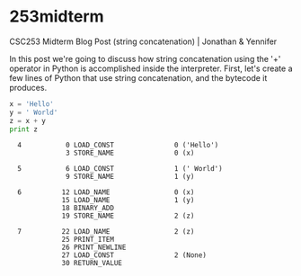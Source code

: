 253midterm
==========

CSC253 Midterm Blog Post (string concatenation) | Jonathan &amp; Yennifer

In this post we're going to discuss how string concatenation using the '+' operator in Python is accomplished inside the interpreter. First, let's create a few lines of Python that use string concatenation, and the bytecode it produces. 

```python
x = 'Hello'
y = ' World'
z = x + y
print z
```

```
  4           0 LOAD_CONST               0 ('Hello')
              3 STORE_NAME               0 (x)

  5           6 LOAD_CONST               1 (' World')
              9 STORE_NAME               1 (y)

  6          12 LOAD_NAME                0 (x)
             15 LOAD_NAME                1 (y)
             18 BINARY_ADD          
             19 STORE_NAME               2 (z)

  7          22 LOAD_NAME                2 (z)
             25 PRINT_ITEM          
             26 PRINT_NEWLINE       
             27 LOAD_CONST               2 (None)
             30 RETURN_VALUE  
```
